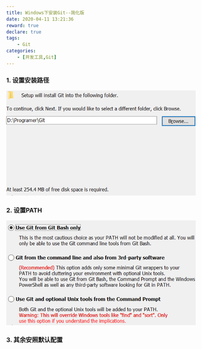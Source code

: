 ```yaml
---
title: Windows下安装Git--简化版
date: 2020-04-11 13:21:36
reward: true
declare: true
tags: 
	- Git
categories: 
	- [开发工具,Git]
---
```


### 1. 设置安装路径

<!--more-->

![设置安装目录](img/设置安装目录.png)

### 2. 设置PATH

![配置PATH](img/配置PATH.png)

### 3. 其余安照默认配置
